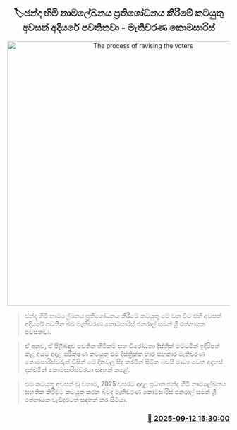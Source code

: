 <p align='center'><b><h2 align='center' title='The process of revising the voters' register is in the final stages - Election Commissioner'>🏷ඡන්ද හිමි නාමලේඛනය ප්‍රතිශෝධනය කිරීමේ කටයුතු අවසන් අදියරේ පවතිනවා - මැතිවරණ කොමසාරිස්</h2></b></p>
<p align='center'><img src='https://helakuru.sgp1.cdn.digitaloceanspaces.com/esana/images/lib/saman-sri-rathnayake-media.jpg' width='600' alt='The process of revising the voters' register is in the final stages - Election Commissioner'></p>

> ඡන්ද හිමි නාමලේඛනය ප්‍රතිශෝධනය කිරීමේ කටයුතු මේ වන විට එහි අවසන් අදියරේ පවතින බව මැතිවරණ කොමසාරිස් ජනරාල් සමන් ශ්‍රී රත්නායක පවසනවා.

> ඒ අනුව, ඒ පිළිබඳව පවතින හිමිකම් සහ විරෝධතා දිස්ත්‍රික් මට්ටමින් ඉදිරිපත් කළ අයට අදාළ පරීක්ෂණ කටයුතු එම දිස්ත්‍රික්ක භාර සහකාර මැතිවරණ කොමසාරිස්වරුන් විසින් මේ දිනවල සිදු කරමින් සිටින බවයි මාධ්‍ය වෙත අදහස් දක්වමින් කොමසාරිස්වරයා සඳහන් කළේ.

> එම කටයුතු අවසන් වූ වහාම, 2025 වසරට අදාළ ප්‍රධාන ඡන්ද හිමි නාමලේඛනය සහතික කිරීමට කටයුතු කරන බවද මැතිවරණ කොමසාරිස් ජනරාල් සමන් ශ්‍රී රත්නායක වැඩිදුරටත් සඳහන් කර සිටියා.



<h3 align='right'><a href='https://www.helakuru.lk/esana/p/113575/'>📅 2025-09-12 15:30:00</a></h3>
